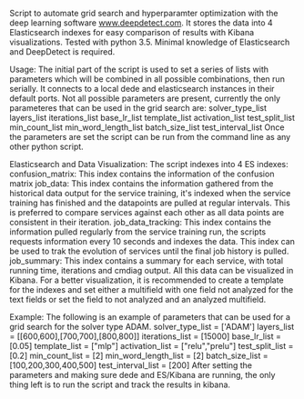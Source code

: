 Script to automate grid search and hyperparamter optimization with the deep learning software www.deepdetect.com.
It stores the data into 4 Elasticsearch indexes for easy comparison of results with Kibana visualizations.
Tested with python 3.5.
Minimal knowledge of Elasticsearch and DeepDetect is required.

Usage:
	The initial part of the script is used to set a series of lists with parameters which will be combined in all possible combinations, then run serially.
	It connects to a local dede and elasticsearch instances in their default ports.
	Not all possible parameters are present, currently the only parameteres that can be used in the grid search are:
		solver_type_list
		layers_list
		iterations_list
		base_lr_list
		template_list
		activation_list
		test_split_list
		min_count_list
		min_word_length_list
		batch_size_list
		test_interval_list
	Once the parameters are set the script can be run from the command line as any other python script.

Elasticsearch and Data Visualization:
	The script indexes into 4 ES indexes:
		confusion_matrix: This index contains the information of the confusion matrix
		job_data: This index contains the information gathered from the historical data output for the service training, it's indexed when the service training has finished and the datapoints are pulled at regular intervals. This is preferred to compare services against each other as all data points are consistent in their iteration.
		job_data_tracking: This index contains the information pulled regularly from the service training run, the scripts requests information every 10 seconds and indexes the data. This index can be used to trak the evolution of services until the final job history is pulled.
		job_summary: This index contains a summary for each service, with total running time, iterations and cmdiag output.
	All this data can be visualized in Kibana.
	For a better visualization, it is recommended to create a template for the indexes and set either a multifield with one field not analyzed for the text fields or set the field to not analyzed and an analyzed multifield.

Example:
	The following is an example of parameters that can be used for a grid search for the solver type ADAM.
		solver_type_list = ['ADAM']
		layers_list = [[600,600],[700,700],[800,800]]
		iterations_list = [15000]
		base_lr_list = [0.05]
		template_list = ["mlp"]
		activation_list = ["relu","prelu"]
		test_split_list = [0.2]
		min_count_list = [2]
		min_word_length_list = [2]
		batch_size_list = [100,200,300,400,500]
		test_interval_list = [200]
	After setting the parameters and making sure dede and ES/Kibana are running, the only thing left is to run the script and track the results in kibana.